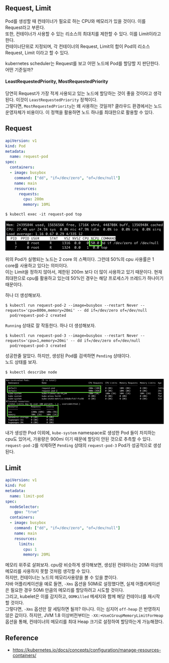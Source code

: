 ## Request, Limit
Pod를 생성할 때 컨테이너가 필요로 하는 CPU와 메모리가 있을 것이다. 이를 Request라고 부른다.  
또한, 컨테이너가 사용할 수 있는 리소스의 최대치를 제한할 수 있다. 이를 Limit이라고 한다.  
컨테이너단위로 지정되며, 각 컨테이너의 Request, Limit의 합이 Pod의 리소스 Request, Limit 이라고 할 수 있다.  

kubernetes scheduler는 Request를 보고 어떤 노드에 Pod를 할당할 지 판단한다.  
어떤 기준일까?

#### LeastRequestedPriority, MostRequestedPriority
당연히 Request가 가장 적게 사용되고 있는 노드에 할당하는 것이 좋을 것이라고 생각된다. 이것이 `LeastRequestedPriority` 정책이다.  
그렇다면, `MostRequestedPriority`는 왜 사용하는 것일까? 클라우드 환경에서는 노드 운영자체가 비용이다. 이 정책을 활용하면 노드 하나를 최대한으로 활용할 수 있다.

## Request
~~~yaml
apiVersion: v1
kind: Pod
metadata:
  name: request-pod
spec:
  containers:
  - image: busybox
    command: ["dd", "if=/dev/zero", "of=/dev/null"]
    name: main
    resources:
      requests:
        cpu: 200m
        memory: 10Mi
~~~

~~~
$ kubectl exec -it request-pod top
~~~

![request top](img/request-top.png)
 
위의 Pod가 실행되는 노드는 2 core 의 스펙이다. 그런데 50%의 cpu 사용률은 1 core를 사용하고 있다는 의미이다.  
이는 Limit을 정하지 않아서, 제한된 200m 보다 더 많이 사용하고 있기 때문이다. 현재 최대한으로 cpu를 활용하고 있는데 50%인 경우는 해당 프로세스가 쓰레드가 하나이기 때문이다.
 
하나 더 생성해보자.
~~~
$ kubectl run request-pod-2 --image=busybox --restart Never --requests='cpu=800m,memory=20mi' -- dd if=/dev/zero of=/dev/null
  pod/request-pod-2 created
~~~

`Running` 상태로 잘 작동한다. 하나 더 생성해보자.

~~~
$ kubectl run request-pod-3 --image=busybox --restart Never --requests='cpu=1,memory=20mi' -- dd if=/dev/zero of=/dev/null
  pod/request-pod-3 created
~~~ 

성공한줄 알았다. 하지만, 생성된 Pod를 검색하면 `Pending` 상태이다.  
노드 상태를 보자.

~~~
$ kubectl describe node
~~~

![describe node](img/describe-node.png)

내가 생성한 Pod 이외에, `kube-system` namespace로 생성한 Pod 들이 차지하는 cpu도 있어서, 가용량은 900mi 이기 때문에 할당이 안된 것으로 추측할 수 있다.  
`request-pod-2`를 삭제하면 `Pending` 상태의 `request-pod-3` Pod가 성공적으로 생성된다.

## Limit
~~~yaml
apiVersion: v1
kind: Pod
metadata:
  name: limit-pod
spec:
  nodeSelector:
    gpu: "true"
  containers:
  - image: busybox
    command: ["dd", "if=/dev/zero", "of=/dev/null"]
    name: main
    resources:
      limits:
        cpu: 1
        memory: 20Mi
~~~
메모리 위주로 살펴보자. cpu랑 비슷하게 생각해보면, 생성된 컨테이너는 20Mi 이상의 메모리를 사용하지 못할 것처럼 생각할 수 있다.  
하지만, 컨테이너는 노드의 메모리사용량을 볼 수 있을 뿐이다.  
자바 어플리케이션을 예로 들면, `-Xms` 옵션을 50Mi로 설정했다면, 실제 어플리케이션은 필요한 경우 50Mi 만큼의 메모리를 할당하려고 시도할 것이다.  
그리고, kubelet은 이를 감지하고, `OOMKilled` 메세지와 함께 해당 컨테이너를 재시작 할 것이다.  
그렇다면, `-Xms` 옵션만 잘 세팅하면 될까? 아니다. 이는 심지어 `off-heap` 은 반영하지 않은 값이다. 
하지만, JVM 1.8 이상버전부터는 `-XX:+UseCGroupMemoryLimitForHeap` 옵션을 통해, 컨테이너의 메모리를 최대 Heap 크기로 설정하여 할당하는게 가능해졌다.


## Reference
- https://kubernetes.io/docs/concepts/configuration/manage-resources-containers/